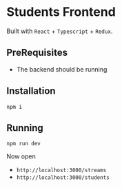 # Students Frontend

Built with `React` + `Typescript` + `Redux`.

## PreRequisites

- The backend should be running

## Installation

```shell
npm i
```

## Running

```shell
npm run dev
```

Now open

- `http://localhost:3000/streams`
- `http://localhost:3000/students`
